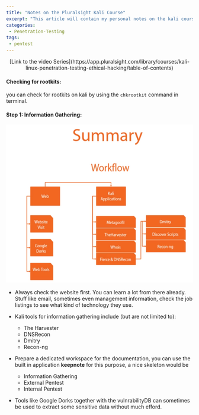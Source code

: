 ```yaml
---
title: "Notes on the Pluralsight Kali Course"
excerpt: "This article will contain my personal notes on the kali course over at pluralsight"
categories:
 - Penetration-Testing
tags:
 - pentest
---
```

<center>[Link to the video Series](https://app.pluralsight.com/library/courses/kali-linux-penetration-testing-ethical-hacking/table-of-contents) </center>

 #### Checking for rootkits:
 you can check for rootkits on kali by using the ```chkrootkit``` command in terminal.

 #### Step 1: Information Gathering:

 ![Image of Information gathering workflow](/assets/images/infoworkflow.png)



* Always check the website first. You can learn a lot from there already. Stuff like email, sometimes even management information, check the job listings to see what kind of technology they use.

* Kali tools for information gathering include (but are not limited to):
	* The Harvester
	*  DNSRecon
	*  Dmitry
	*  Recon-ng

* Prepare a dedicated workspace for the documentation, you can use the built in application **keepnote** for this purpose, a nice skeleton would be
	* 	Information Gathering
	* 	External Pentest
	* 	Internal Pentest

* Tools like Google Dorks together with the vulnrabilityDB can sometimes be used to extract some sensitive data without much efford.
